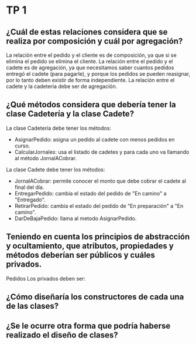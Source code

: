 # TP 1
## ¿Cuál de estas relaciones considera que se realiza por composición y cuál por agregación?
La relación entre el pedido y el cliente es de composición, ya que si se elimina el pedido se elimina el cliente.
La relación entre el pedido y el cadete es de agregación, ya que necesitamos saber cuantos pedidos entregó el cadete (para pagarle), y porque los pedidos se pueden reasignar, por lo tanto deben existir de forma independiente.
La relación entre el cadete y la cadeteria debe ser de agregación.

## ¿Qué métodos considera que debería tener la clase Cadetería y la clase Cadete?
La clase Cadetería debe tener los métodos:
- AsignarPedido: asigna un pedido al cadete con menos pedidos en curso.
- CalcularJornales: usa el listado de cadetes y para cada uno va llamando al método JornalACobrar.

La clase Cadete debe tener los métodos:
- JornalACobrar: permite conocer el monto que debe cobrar el cadete al final del día.
- EntregarPedido: cambia el estado del pedido de "En camino" a "Entregado".
- RetirarPedido: cambia el estado del pedido de "En preparación" a "En camino".
- DarDeBajaPedido: llama al metodo AsignarPedido.

## Teniendo en cuenta los principios de abstracción y ocultamiento, que atributos, propiedades y métodos deberían ser públicos y cuáles privados.
Pedidos
Los privados deben ser:

## ¿Cómo diseñaría los constructores de cada una de las clases?


## ¿Se le ocurre otra forma que podría haberse realizado el diseño de clases?





